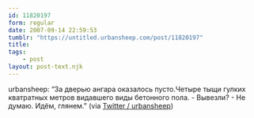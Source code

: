 ```yaml
---
id: 11820197
form: regular
date: 2007-09-14 22:59:53
tumblr: "https://untitled.urbansheep.com/post/11820197"
title:
tags:
    - post
layout: post-text.njk
---
```


<p>urbansheep: &ldquo;За дверью ангара оказалось пусто.Четыре тыщи гулких кватратных метров видавшего виды бетонного пола. - Вывезли? - Не думаю. Идём, глянем.&rdquo; (via <a href="http://twitter.com/urbansheep/statuses/269078362">Twitter / urbansheep</a>)</p>

